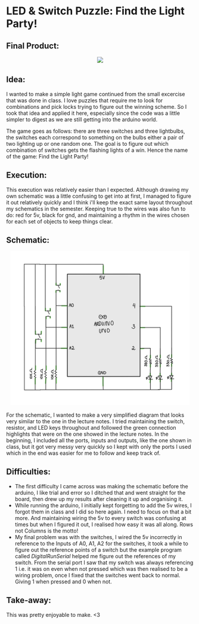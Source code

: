 # LED & Switch Puzzle: Find the Light Party!

## Final Product:

<p align="center">
  <img src="https://gph.is/g/Z5LPQWB"=true>
</p>

## Idea:

I wanted to make a simple light game continued from the small excercise that was done in class. I love puzzles that require me to look for combinations and pick locks trying to figure out the winning scheme. So I took that idea and applied it here, especially since the code was a little simpler to digest as we are still getting into the arduino world. 

The game goes as follows: there are three switches and three lightbulbs, the switches each correspond to something on the bulbs either a pair of two lighting up or one random one. The goal is to figure out which combination of switches gets the flashing lights of a win. Hence the name of the game: Find the Light Party!

## Execution:

This execution was relatively easier than I expected. Although drawing my own schematic was a little confusing to get into at first, I managed to figure it out relatively quickly and I think i'll keep the exact same layout throughout my schematics in the semester. Keeping true to the wires was also fun to do: red for 5v, black for gnd, and maintaining a rhythm in the wires chosen for each set of objects to keep things clear. 

## Schematic:

<p align="center">
   <img src="1_schematic.jpg" width="480">
</p>

For the schematic, I wanted to make a very simplified diagram that looks very similar to the one in the lecture notes. I tried maintaining the switch, resistor, and LED keys throughout and followed the green connection highlights that were on the one showed in the lecture notes. In the beginning, I included all the ports, inputs and outputs, like the one shown in class, but it got very messy very quickly so I kept with only the ports I used which in the end was easier for me to follow and keep track of. 

## Difficulties:

  - The first difficulty I came across was making the schematic before the arduino, I like trial and error so I ditched that and went straight for the board, then drew up my results after cleaning it up and organising it.
  - While running the arduino, I initially kept forgetting to add the 5v wires, I forgot them in class and I did so here again. I need to focus on that a bit more. And maintaining wiring the 5v to every switch was confusing at times but when I figured it out, I realised how easy it was all along. Rows not Columns is the motto!
  - My final problem was with the switches, I wired the 5v incorrectly in reference to the Inputs of A0, A1, A2 for the switches, it took a while to figure out the reference points of a switch but the example program called *DigitalRunSerial* helped me figure out the references of my switch. From the serial port I saw that my switch was always referencing 1 i.e. it was on even when not pressed which was then realised to be a wiring problem, once I fixed that the switches went back to normal. Giving 1 when pressed and 0 when not.
 
 ## Take-away: 
 
 This was pretty enjoyable to make. <3 

